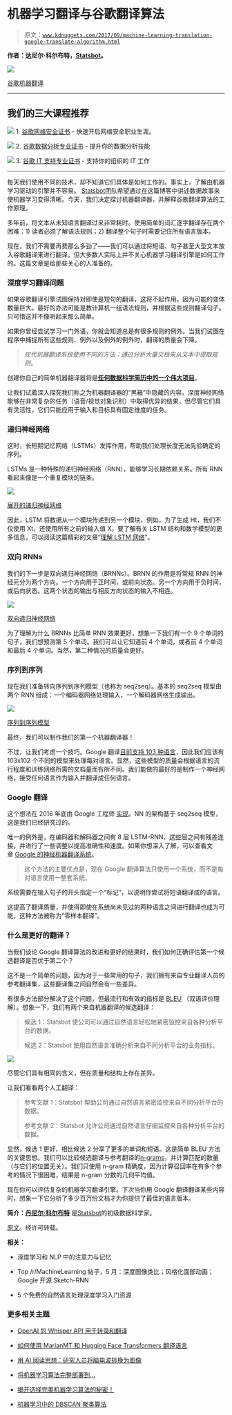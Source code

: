 # 机器学习翻译与谷歌翻译算法

> 原文：[`www.kdnuggets.com/2017/09/machine-learning-translation-google-translate-algorithm.html`](https://www.kdnuggets.com/2017/09/machine-learning-translation-google-translate-algorithm.html)

**作者：达尼尔·科尔布特，[Statsbot](https://statsbot.co/)。**

![](img/ad62fc7c2ba75d845ae4835dea932f43.png)

[谷歌机器翻译](https://research.googleblog.com/2016/11/zero-shot-translation-with-googles.html)

* * *

## 我们的三大课程推荐

![](img/0244c01ba9267c002ef39d4907e0b8fb.png) 1\. [谷歌网络安全证书](https://www.kdnuggets.com/google-cybersecurity) - 快速开启网络安全职业生涯。

![](img/e225c49c3c91745821c8c0368bf04711.png) 2\. [谷歌数据分析专业证书](https://www.kdnuggets.com/google-data-analytics) - 提升你的数据分析技能

![](img/0244c01ba9267c002ef39d4907e0b8fb.png) 3\. [谷歌 IT 支持专业证书](https://www.kdnuggets.com/google-itsupport) - 支持你的组织的 IT 工作

* * *

每天我们使用不同的技术，却不知道它们具体是如何工作的。事实上，了解由机器学习驱动的引擎并不容易。 [Statsbot](http://statsbot.co/?utm_source=kdnuggets)团队希望通过在这篇博客中讲述数据故事来使机器学习变得清晰。今天，我们决定探讨机器翻译器，并解释谷歌翻译算法的工作原理。

多年前，将文本从未知语言翻译过来非常耗时。使用简单的词汇逐字翻译存在两个困难：1) 读者必须了解语法规则；2) 翻译整个句子时需要记住所有语言版本。

现在，我们不需要再费那么多劲了——我们可以通过将短语、句子甚至大型文本放入谷歌翻译来进行翻译。但大多数人实际上并不关心机器学习翻译引擎是如何工作的。这篇文章是给那些关心的人准备的。

### **深度学习翻译问题**

如果谷歌翻译引擎试图保持对即使是短句的翻译，这将不起作用，因为可能的变体数量巨大。最好的办法可能是教计算机一组语法规则，并根据这些规则翻译句子。只可惜这并不像听起来那么简单。

如果你曾经尝试学习一门外语，你就会知道总是有很多规则的例外。当我们试图在程序中捕捉所有这些规则、例外以及例外的例外时，翻译的质量会下降。

> *现代机器翻译系统使用不同的方法：通过分析大量文档来从文本中提取规则。*

创建你自己的简单机器翻译器将是[**任何数据科学简历中的一个伟大项目**](https://blog.statsbot.co/data-scientist-resume-projects-806a74388ae6?utm_source=kdnuggets)。

让我们试着深入探究我们称之为机器翻译器的“黑箱”中隐藏的内容。深度神经网络能够在非常复杂的任务（语音/视觉对象识别）中取得优异的结果，但尽管它们具有灵活性，它们只能应用于输入和目标具有固定维度的任务。

### **递归神经网络**

这时，长短期记忆网络（LSTMs）发挥作用，帮助我们处理长度无法先验确定的序列。

LSTMs 是一种特殊的递归神经网络（RNN），能够学习长期依赖关系。所有 RNN 看起来像是一个重复模块的链条。

![](img/6de3d1247fc0c6dd19b6126f28c69ff1.png)

[展开的递归神经网络](http://colah.github.io/posts/2015-08-Understanding-LSTMs/)

因此，LSTM 将数据从一个模块传递到另一个模块，例如，为了生成 Ht，我们不仅使用 Xt，还使用所有之前的输入值 X。要了解有关 LSTM 结构和数学模型的更多信息，可以阅读这篇精彩的文章“[理解 LSTM 网络](http://colah.github.io/posts/2015-08-Understanding-LSTMs/)”。

### **双向 RNNs**

我们的下一步是双向递归神经网络（BRNNs）。BRNN 的作用是将常规 RNN 的神经元分为两个方向。一个方向用于正时间，或前向状态。另一个方向用于负时间，或后向状态。这两个状态的输出与相反方向状态的输入不相连。

![](img/c632cea579cb40f348be6066dbe1e821.png)

[双向递归神经网络](https://www.semanticscholar.org/paper/Hybrid-speech-recognition-with-Deep-Bidirectional-Graves-Jaitly/5807664af8e63d5207f59fb263c9e7bd3673be79)

为了理解为什么 BRNNs 比简单 RNN 效果更好，想象一下我们有一个 9 个单词的句子，我们想预测第 5 个单词。我们可以让它知道前 4 个单词，或者前 4 个单词和最后 4 个单词。当然，第二种情况的质量会更好。

### **序列到序列**

现在我们准备转向序列到序列模型（也称为 seq2seq）。基本的 seq2seq 模型由两个 RNN 组成：一个编码器网络处理输入，一个解码器网络生成输出。

![](img/4a829f9839b0211cdd633e5c69373cec.png)

[序列到序列模型](https://research.googleblog.com/2016/09/a-neural-network-for-machine.html)

最终，我们可以制作我们的第一个机器翻译器！

不过，让我们考虑一个技巧。Google 翻译[目前支持 103 种语言](https://www.newscientist.com/article/2114748-google-translate-ai-invents-its-own-language-to-translate-with/)，因此我们应该有 103x102 个不同的模型来处理每对语言。显然，这些模型的质量会根据语言的流行程度和训练网络所需的文档量而有所不同。我们能做的最好的是制作一个神经网络，接受任何语言作为输入并翻译成任何语言。

### **Google 翻译**

这个想法在 2016 年底由 Google 工程师 [实现](https://research.googleblog.com/2016/09/a-neural-network-for-machine.html)。NN 的架构基于 seq2seq 模型，这是我们已经研究过的。

唯一的例外是，在编码器和解码器之间有 8 层 LSTM-RNN，这些层之间有残差连接，并进行了一些调整以提高准确性和速度。如果你想深入了解，可以查看文章 [Google 的神经机器翻译系统](https://arxiv.org/abs/1609.08144)。

> 这个方法的主要优点是，现在 Google 翻译算法只使用一个系统，而不是每对语言使用一整套系统。

系统需要在输入句子的开头指定一个“标记”，以说明你尝试将短语翻译成的语言。

这提高了翻译质量，并使得即使在系统尚未见过的两种语言之间进行翻译也成为可能，这种方法被称为“零样本翻译”。

### **什么是更好的翻译？**

当我们谈论 Google 翻译算法的改进和更好的结果时，我们如何正确评估第一个候选翻译是否优于第二个？

这不是一个简单的问题，因为对于一些常用的句子，我们拥有来自专业翻译人员的参考翻译集，这些翻译集之间自然会有一些差异。

有很多方法部分解决了这个问题，但最流行和有效的指标是 [BLEU](https://en.wikipedia.org/wiki/BLEU) （双语评价理解）。想象一下，我们有两个来自机器翻译的候选翻译：

> 候选 1：Statsbot 使公司可以通过自然语言轻松地紧密监控来自各种分析平台的数据。
> 
> 候选 2：Statsbot 使用自然语言准确分析来自不同分析平台的业务指标。

![](img/a812122e97cb432b115267962b8ead35.png)

尽管它们具有相同的含义，但在质量和结构上存在差异。

让我们看看两个人工翻译：

> 参考文献 1：Statsbot 帮助公司通过自然语言紧密监控来自不同分析平台的数据。
> 
> 参考文献 2：Statsbot 允许公司通过自然语言仔细监控来自各种分析平台的数据。

显然，候选 1 更好，相比候选 2 分享了更多的单词和短语。这是简单 BLEU 方法的关键思想。我们可以比较候选翻译与参考翻译的[n-grams](https://en.wikipedia.org/wiki/N-gram)，并计算匹配的数量（与它们的位置无关）。我们只使用 n-gram 精确度，因为计算召回率在有多个参考的情况下很困难，结果是 n-gram 分数的几何平均值。

现在你可以评估复杂的机器学习翻译引擎。下次当你用 Google 翻译翻译某些内容时，想象一下它分析了多少百万份文档才为你提供了最佳的语言版本。

**简介：[丹尼尔·科尔布特](https://medium.com/@daniilkorbut)** 是[Statsbot](https://statsbot.co/)的初级数据科学家。

[原文](https://blog.statsbot.co/machine-learning-translation-96f0ed8f19e4)。经许可转载。

**相关：**

+   深度学习和 NLP 中的注意力与记忆

+   Top /r/MachineLearning 帖子，5 月：深度图像类比；风格化面部动画；Google 开源 Sketch-RNN

+   5 个免费的自然语言处理深度学习入门资源

### 更多相关主题

+   [OpenAI 的 Whisper API 用于转录和翻译](https://www.kdnuggets.com/2023/06/openai-whisper-api-transcription-translation.html)

+   [如何使用 MarianMT 和 Hugging Face Transformers 翻译语言](https://www.kdnuggets.com/how-to-translate-languages-with-marianmt-and-hugging-face-transformers)

+   [用 AI 阅读思想：研究人员将脑电波转换为图像](https://www.kdnuggets.com/2023/03/reading-minds-ai-researchers-translate-brain-waves-images.html)

+   [将机器学习算法完整部署到…](https://www.kdnuggets.com/2021/12/deployment-machine-learning-algorithm-live-production-environment.html)

+   [揭开选择完美机器学习算法的秘密！](https://www.kdnuggets.com/2023/07/ml-algorithm-choose.html)

+   [机器学习中的 DBSCAN 聚类算法](https://www.kdnuggets.com/2020/04/dbscan-clustering-algorithm-machine-learning.html)
